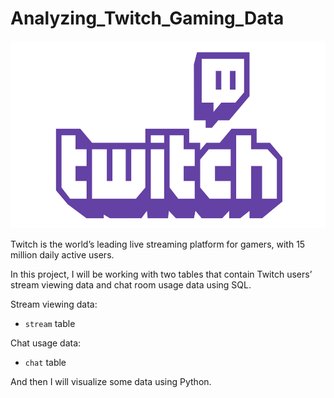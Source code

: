 # Analyzing_Twitch_Gaming_Data

<img src="twitch-ar21.png" width="600" height="300">

Twitch is the world’s leading live streaming platform for gamers, with 15 million daily active users. 

In this project, I will be working with two tables that contain Twitch users’ stream viewing data and chat room usage data using SQL.

Stream viewing data:

- `stream` table

Chat usage data:

- `chat` table

And then I will visualize some data using Python.


